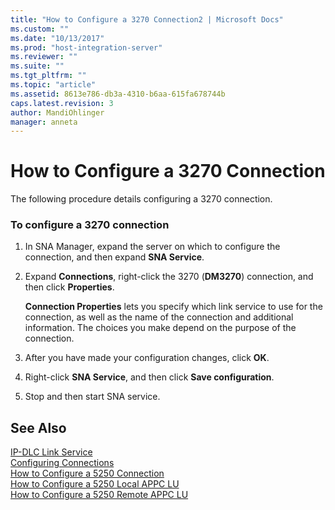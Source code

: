 ```yaml
---
title: "How to Configure a 3270 Connection2 | Microsoft Docs"
ms.custom: ""
ms.date: "10/13/2017"
ms.prod: "host-integration-server"
ms.reviewer: ""
ms.suite: ""
ms.tgt_pltfrm: ""
ms.topic: "article"
ms.assetid: 8613e786-db3a-4310-b6aa-615fa678744b
caps.latest.revision: 3
author: MandiOhlinger
manager: anneta
---
```

# How to Configure a 3270 Connection
The following procedure details configuring a 3270 connection.  
  
### To configure a 3270 connection  
  
1.  In SNA Manager, expand the server on which to configure the connection, and then expand **SNA Service**.  
  
2.  Expand **Connections**, right-click the 3270 (**DM3270**) connection, and then click **Properties**.  
  
     **Connection Properties** lets you specify which link service to use for the connection, as well as the name of the connection and additional information. The choices you make depend on the purpose of the connection.  
  
3.  After you have made your configuration changes, click **OK**.  
  
4.  Right-click **SNA Service**, and then click **Save configuration**.  
  
5.  Stop and then start SNA service.  
  
## See Also  
 [IP-DLC Link Service](../Topic/IP-DLC%20Link%20Service1.md)   
 [Configuring Connections](../core/configuring-connections.md)   
 [How to Configure a 5250 Connection](../core/how-to-configure-a-5250-connection.md)   
 [How to Configure a 5250 Local APPC LU](../core/how-to-configure-a-5250-local-appc-lu.md)   
 [How to Configure a 5250 Remote APPC LU](../core/how-to-configure-a-5250-remote-appc-lu.md)
